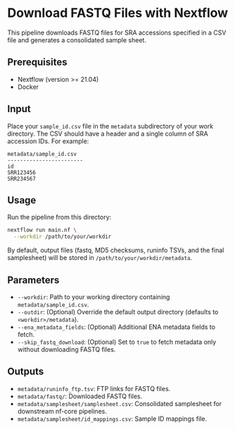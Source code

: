 # Download FASTQ Files with Nextflow

This pipeline downloads FASTQ files for SRA accessions specified in a CSV file and generates a consolidated sample sheet.

## Prerequisites

- Nextflow (version >= 21.04)
- Docker

## Input

Place your `sample_id.csv` file in the `metadata` subdirectory of your work directory. The CSV should have a header and a single column of SRA accession IDs. For example:

    metadata/sample_id.csv
    ------------------------
    id
    SRR123456
    SRR234567

## Usage

Run the pipeline from this directory:

```bash
nextflow run main.nf \
  --workdir /path/to/your/workdir
```

By default, output files (fastq, MD5 checksums, runinfo TSVs, and the final samplesheet) will be stored in `/path/to/your/workdir/metadata`.

## Parameters

- `--workdir`: Path to your working directory containing `metadata/sample_id.csv`.
- `--outdir`: (Optional) Override the default output directory (defaults to `<workdir>/metadata`).
- `--ena_metadata_fields`: (Optional) Additional ENA metadata fields to fetch.
- `--skip_fastq_download`: (Optional) Set to `true` to fetch metadata only without downloading FASTQ files.

## Outputs

- `metadata/runinfo_ftp.tsv`: FTP links for FASTQ files.
- `metadata/fastq/`: Downloaded FASTQ files.
- `metadata/samplesheet/samplesheet.csv`: Consolidated samplesheet for downstream nf-core pipelines.
- `metadata/samplesheet/id_mappings.csv`: Sample ID mappings file.
